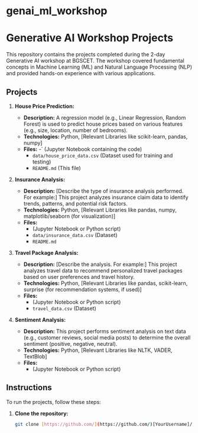 # genai_ml_workshop


# Generative AI Workshop Projects

This repository contains the projects completed during the 2-day Generative AI workshop at BGSCET. The workshop covered fundamental concepts in Machine Learning (ML) and Natural Language Processing (NLP) and provided hands-on experience with various applications.

## Projects

1. **House Price Prediction:**
   - **Description:** A regression model (e.g., Linear Regression, Random Forest) is used to predict house prices based on various features (e.g., size, location, number of bedrooms).
   - **Technologies:** Python, [Relevant Libraries like scikit-learn, pandas, numpy]
   - **Files:**
     -` (Jupyter Notebook containing the code)
     - `data/house_price_data.csv` (Dataset used for training and testing)
     - `README.md` (This file)

2. **Insurance Analysis:**
   - **Description:**  [Describe the type of insurance analysis performed.  For example:] This project analyzes insurance claim data to identify trends, patterns, and potential risk factors. 
   - **Technologies:** Python, [Relevant Libraries like pandas, numpy, matplotlib/seaborn (for visualization)]
   - **Files:**
     -  (Jupyter Notebook or Python script)
     - `data/insurance_data.csv` (Dataset)
     - `README.md`

3. **Travel Package Analysis:**
   - **Description:** [Describe the analysis. For example:] This project analyzes travel data to recommend personalized travel packages based on user preferences and travel history.
   - **Technologies:** Python, [Relevant Libraries like pandas, scikit-learn, surprise (for recommendation systems, if used)]
   - **Files:**
     -  (Jupyter Notebook or Python script)
     - `travel_data.csv` (Dataset)
   

4. **Sentiment Analysis:**
   - **Description:** This project performs sentiment analysis on text data (e.g., customer reviews, social media posts) to determine the overall sentiment (positive, negative, neutral).
   - **Technologies:** Python, [Relevant Libraries like NLTK, VADER, TextBlob]
   - **Files:**
     -  (Jupyter Notebook or Python script)
    

## Instructions

To run the projects, follow these steps:

1. **Clone the repository:**
   ```bash
   git clone [https://github.com/](https://github.com/)[YourUsername]/[RepositoryName].git
